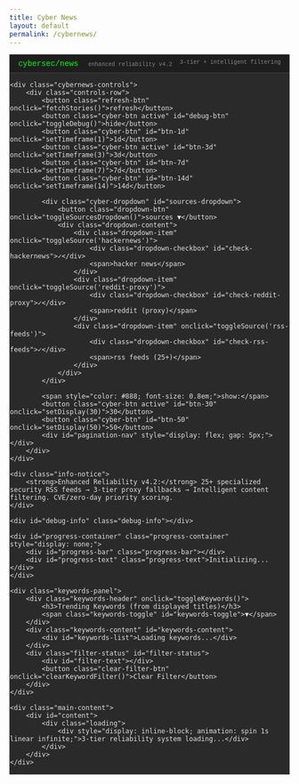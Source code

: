```yaml
---
title: Cyber News
layout: default
permalink: /cybernews/
---
```


<style>
.cybernews-container {
    max-width: 1200px;
    margin: 0 auto;
    background: var(--bg-color-dark, #2a2a2a);
    border: 1px solid #444;
    overflow: hidden;
    font-family: 'Courier New', monospace;
    color: var(--txt-color-dark, #e0e0e0);
}

[data-theme="light"] .cybernews-container {
    background: #f8f8f8;
    color: #333;
    border: 1px solid #ddd;
}

.cybernews-header {
    background: #1e1e1e;
    color: #00ff00;
    padding: 8px 15px;
    border-bottom: 1px solid #444;
    font-size: 0.9em;
}

[data-theme="light"] .cybernews-header {
    background: #e0e0e0;
    color: #006600;
    border-bottom: 1px solid #ccc;
}

.cybernews-header h1 {
    font-size: 1.1em;
    margin-bottom: 2px;
    font-weight: normal;
    display: inline;
}

.cybernews-header .subtitle {
    font-size: 0.8em;
    color: #888;
    display: inline;
    margin-left: 10px;
}

.cybernews-header .api-status {
    float: right;
    color: #888;
    font-size: 0.8em;
}

.cybernews-controls {
    padding: 8px 15px;
    background: var(--bg-color-dark, #2a2a2a);
    border-bottom: 1px solid #444;
}

[data-theme="light"] .cybernews-controls {
    background: #f0f0f0;
    border-bottom: 1px solid #ccc;
}

.controls-row {
    display: flex;
    gap: 8px;
    align-items: center;
    justify-content: flex-start;
    flex-wrap: wrap;
    padding: 2px 0;
}

.cyber-btn {
    background: #333;
    color: #ccc;
    border: 1px solid #555;
    padding: 3px 8px;
    border-radius: 2px;
    cursor: pointer;
    font-family: 'Courier New', monospace;
    font-size: 0.8em;
    transition: all 0.2s ease;
    white-space: nowrap;
}

[data-theme="light"] .cyber-btn {
    background: #ddd;
    color: #333;
    border: 1px solid #bbb;
}

.cyber-btn:hover {
    background: #444;
    border-color: #666;
}

[data-theme="light"] .cyber-btn:hover {
    background: #ccc;
    border-color: #999;
}

.cyber-btn.active {
    background: #00ff00 !important;
    color: #000 !important;
    border-color: #00ff00 !important;
}

.refresh-btn {
    background: #333;
    color: #00ff00;
    border: 1px solid #555;
    padding: 3px 8px;
    border-radius: 2px;
    cursor: pointer;
    font-family: 'Courier New', monospace;
    font-size: 0.8em;
    transition: all 0.2s ease;
}

[data-theme="light"] .refresh-btn {
    background: #ddd;
    color: #006600;
    border: 1px solid #bbb;
}

.refresh-btn:hover {
    background: #00ff00;
    color: #000;
}

.cyber-dropdown {
    position: relative;
    display: inline-block;
}

.dropdown-btn {
    background: #333;
    color: #0099ff;
    border: 1px solid #555;
    padding: 3px 8px;
    border-radius: 2px;
    cursor: pointer;
    font-family: 'Courier New', monospace;
    font-size: 0.8em;
    transition: all 0.2s ease;
}

[data-theme="light"] .dropdown-btn {
    background: #ddd;
    color: #0066cc;
    border: 1px solid #bbb;
}

.dropdown-btn:hover {
    background: #444;
    border-color: #666;
}

[data-theme="light"] .dropdown-btn:hover {
    background: #ccc;
    border-color: #999;
}

.dropdown-content {
    display: none;
    position: absolute;
    top: 100%;
    left: 0;
    background: #333;
    min-width: 180px;
    border: 1px solid #555;
    border-radius: 2px;
    z-index: 1000;
    margin-top: 2px;
}

[data-theme="light"] .dropdown-content {
    background: #fff;
    border: 1px solid #ccc;
}

.cyber-dropdown.open .dropdown-content {
    display: block;
}

.dropdown-item {
    padding: 6px 10px;
    cursor: pointer;
    font-size: 0.8em;
    color: #ccc;
    transition: background 0.2s ease;
    display: flex;
    align-items: center;
    gap: 6px;
}

[data-theme="light"] .dropdown-item {
    color: #333;
}

.dropdown-item:hover {
    background: #444;
}

[data-theme="light"] .dropdown-item:hover {
    background: #f0f0f0;
}

.dropdown-checkbox {
    width: 12px;
    height: 12px;
    border: 1px solid #666;
    background: #222;
    display: flex;
    align-items: center;
    justify-content: center;
    font-size: 10px;
    color: #00ff00;
}

[data-theme="light"] .dropdown-checkbox {
    background: #fff;
    border: 1px solid #999;
    color: #006600;
}

.loading {
    text-align: center;
    padding: 40px;
    color: #00ff00;
    font-size: 1.2em;
}

[data-theme="light"] .loading {
    color: #006600;
}

.error {
    text-align: center;
    padding: 40px;
    color: #ff6666;
    background: #2a1a1a;
    margin: 20px;
    border: 1px solid #ff6666;
}

[data-theme="light"] .error {
    color: #cc0000;
    background: #ffe0e0;
    border: 1px solid #cc0000;
}

/* Keywords panel - now outside the grid */
.keywords-panel {
    background: #1e1e1e;
    border: 1px solid #444;
    border-radius: 4px;
    margin: 15px;
}

[data-theme="light"] .keywords-panel {
    background: #f0f0f0;
    border: 1px solid #ccc;
}

.keywords-header {
    padding: 8px 12px;
    border-bottom: 1px solid #444;
    cursor: pointer;
    user-select: none;
    display: flex;
    justify-content: space-between;
    align-items: center;
    background: #2a2a2a;
}

[data-theme="light"] .keywords-header {
    background: #e8e8e8;
    border-bottom: 1px solid #ccc;
}

.keywords-header h3 {
    margin: 0;
    font-size: 0.9em;
    color: #00ff00;
}

[data-theme="light"] .keywords-header h3 {
    color: #006600;
}

.keywords-toggle {
    font-size: 0.8em;
    color: #888;
    transition: transform 0.2s ease;
}

.keywords-toggle.collapsed {
    transform: rotate(-90deg);
}

.keywords-content {
    padding: 10px 12px;
    font-size: 0.8em;
    line-height: 1.4;
    max-height: 200px;
    overflow-y: auto;
}

.keywords-content.collapsed {
    display: none;
}

.keyword-item {
    display: inline-block;
    margin: 2px 4px 2px 0;
    padding: 2px 6px;
    background: #333;
    border: 1px solid #555;
    border-radius: 3px;
    cursor: pointer;
    transition: all 0.2s ease;
    white-space: nowrap;
    font-size: 0.75em;
}

[data-theme="light"] .keyword-item {
    background: #e0e0e0;
    border: 1px solid #bbb;
    color: #333;
}

.keyword-item:hover {
    background: #444;
    border-color: #00ff00;
}

[data-theme="light"] .keyword-item:hover {
    background: #d0d0d0;
    border-color: #006600;
}

.keyword-item.active {
    background: #00ff00;
    color: #000;
    border-color: #00ff00;
}

.keyword-count {
    color: #888;
    font-weight: bold;
}

.filter-status {
    padding: 5px 12px;
    border-top: 1px solid #444;
    background: #1a1a1a;
    font-size: 0.7em;
    color: #00ff00;
    display: none;
}

[data-theme="light"] .filter-status {
    background: #f8f8f8;
    border-top: 1px solid #ccc;
    color: #006600;
}

.filter-status.active {
    display: block;
}

.clear-filter-btn {
    background: #ff4444;
    color: #fff;
    border: 1px solid #ff6666;
    padding: 2px 8px;
    border-radius: 3px;
    cursor: pointer;
    font-family: 'Courier New', monospace;
    font-size: 0.7em;
    transition: all 0.2s ease;
    margin-top: 5px;
}

.clear-filter-btn:hover {
    background: #ff6666;
}

.debug-info {
    background: #1a1a2e;
    border: 1px solid #333;
    padding: 8px;
    margin: 15px;
    font-family: monospace;
    font-size: 0.75em;
    color: #ccc;
    max-height: 180px;
    overflow-y: auto;
    line-height: 1.2;
    display: block;
}

[data-theme="light"] .debug-info {
    background: #f8f8f8;
    border: 1px solid #ddd;
    color: #333;
}

.progress-container {
    margin: 15px;
    background: #333;
    border: 1px solid #555;
    height: 20px;
    border-radius: 4px;
    overflow: hidden;
    position: relative;
}

[data-theme="light"] .progress-container {
    background: #e0e0e0;
    border: 1px solid #ccc;
}

.progress-bar {
    height: 100%;
    background: linear-gradient(90deg, #00ff00, #00cc00);
    width: 0%;
    transition: width 0.3s ease;
    border-radius: 3px;
}

[data-theme="light"] .progress-bar {
    background: linear-gradient(90deg, #006600, #004400);
}

.progress-text {
    position: absolute;
    top: 50%;
    left: 50%;
    transform: translate(-50%, -50%);
    font-size: 0.75em;
    color: #fff;
    font-family: 'Courier New', monospace;
    font-weight: bold;
    text-shadow: 1px 1px 1px rgba(0,0,0,0.8);
    white-space: nowrap;
}

.info-notice {
    background: #1a2a1a;
    border: 1px solid #555;
    padding: 8px 15px;
    margin: 8px 15px;
    font-size: 0.8em;
    color: #ccc;
    border-left: 3px solid #00ff00;
}

[data-theme="light"] .info-notice {
    background: #f0f8f0;
    border: 1px solid #ddd;
    color: #333;
    border-left: 3px solid #006600;
}

.main-content {
    margin: 0 15px;
}

.stories {
    padding: 0 0 15px 0;
}

.story {
    background: var(--bg-color-dark, #2a2a2a);
    margin: 8px 0;
    padding: 12px;
    border: 1px solid #444;
    transition: all 0.2s ease;
    border-left: 2px solid #666;
}

[data-theme="light"] .story {
    background: #fff;
    border: 1px solid #ddd;
    border-left: 2px solid #999;
}

.story:hover {
    border-left-color: #00ff00;
    background: #2e2e2e;
}

[data-theme="light"] .story:hover {
    border-left-color: #006600;
    background: #f8f8f8;
}

.story.reddit {
    border-left-color: #ff4500;
}

.story.rss-feed {
    border-left-color: #9966cc;
}

.story.hn {
    border-left-color: #ff6600;
}

.story.priority {
    border-left-color: #ff0066;
    background: #2a2a3a;
}

[data-theme="light"] .story.priority {
    background: #fff0f8;
}

.story-title {
    font-size: 1em;
    font-weight: normal;
    color: var(--txt-color-dark, #e0e0e0);
    margin-bottom: 8px;
    line-height: 1.3;
    cursor: pointer;
    transition: color 0.3s ease;
}

[data-theme="light"] .story-title {
    color: #333;
}

.story-title:hover {
    color: #00ff00;
}

[data-theme="light"] .story-title:hover {
    color: #006600;
}

.story-meta {
    display: flex;
    gap: 15px;
    margin-bottom: 8px;
    font-size: 0.8em;
    color: #888;
    flex-wrap: wrap;
}

.meta-item {
    display: flex;
    align-items: center;
    gap: 3px;
}

.meta-item.clickable {
    cursor: pointer;
    transition: color 0.2s ease;
}

.meta-item.clickable:hover {
    color: #00ff00;
}

[data-theme="light"] .meta-item.clickable:hover {
    color: #006600;
}

.source-indicator {
    font-size: 0.7em;
    margin-left: 5px;
    padding: 1px 4px;
    border-radius: 2px;
}

.source-hn {
    background: #ff6600;
    color: #000;
}

.source-reddit {
    background: #ff4500;
    color: #fff;
}

.source-rss {
    background: #9966cc;
    color: #fff;
}

.priority-indicator {
    background: #ff0066;
    color: #fff;
    font-size: 0.6em;
    padding: 1px 3px;
    border-radius: 2px;
    margin-left: 5px;
}

@media (max-width: 768px) {
    .controls-row {
        justify-content: center;
        gap: 5px;
        flex-direction: column;
        align-items: stretch;
    }
    
    .controls-row > * {
        margin: 2px 0;
    }
    
    .controls-row > span {
        text-align: center;
        margin: 5px 0;
    }
    
    .story-meta {
        gap: 8px;
    }
}

@keyframes spin {
    0% { opacity: 0.3; }
    50% { opacity: 1; }
    100% { opacity: 0.3; }
}
</style>

<div class="cybernews-container">
    <div class="cybernews-header">
        <h1>cybersec/news</h1>
        <span class="subtitle">enhanced reliability v4.2</span>
        <span class="api-status">3-tier + intelligent filtering</span>
    </div>

    <div class="cybernews-controls">
        <div class="controls-row">
            <button class="refresh-btn" onclick="fetchStories()">refresh</button>
            <button class="cyber-btn active" id="debug-btn" onclick="toggleDebug()">hide</button>
            <button class="cyber-btn" id="btn-1d" onclick="setTimeframe(1)">1d</button>
            <button class="cyber-btn active" id="btn-3d" onclick="setTimeframe(3)">3d</button>
            <button class="cyber-btn" id="btn-7d" onclick="setTimeframe(7)">7d</button>
            <button class="cyber-btn" id="btn-14d" onclick="setTimeframe(14)">14d</button>
            
            <div class="cyber-dropdown" id="sources-dropdown">
                <button class="dropdown-btn" onclick="toggleSourcesDropdown()">sources ▼</button>
                <div class="dropdown-content">
                    <div class="dropdown-item" onclick="toggleSource('hackernews')">
                        <div class="dropdown-checkbox" id="check-hackernews">✓</div>
                        <span>hacker news</span>
                    </div>
                    <div class="dropdown-item" onclick="toggleSource('reddit-proxy')">
                        <div class="dropdown-checkbox" id="check-reddit-proxy">✓</div>
                        <span>reddit (proxy)</span>
                    </div>
                    <div class="dropdown-item" onclick="toggleSource('rss-feeds')">
                        <div class="dropdown-checkbox" id="check-rss-feeds">✓</div>
                        <span>rss feeds (25+)</span>
                    </div>
                </div>
            </div>
            
            <span style="color: #888; font-size: 0.8em;">show:</span>
            <button class="cyber-btn active" id="btn-30" onclick="setDisplay(30)">30</button>
            <button class="cyber-btn" id="btn-50" onclick="setDisplay(50)">50</button>
            <div id="pagination-nav" style="display: flex; gap: 5px;"></div>
        </div>
    </div>

    <div class="info-notice">
        <strong>Enhanced Reliability v4.2:</strong> 25+ specialized security RSS feeds → 3-tier proxy fallbacks → Intelligent content filtering. CVE/zero-day priority scoring.
    </div>

    <div id="debug-info" class="debug-info"></div>
    
    <div id="progress-container" class="progress-container" style="display: none;">
        <div id="progress-bar" class="progress-bar"></div>
        <div id="progress-text" class="progress-text">Initializing...</div>
    </div>

    <div class="keywords-panel">
        <div class="keywords-header" onclick="toggleKeywords()">
            <h3>Trending Keywords (from displayed titles)</h3>
            <span class="keywords-toggle" id="keywords-toggle">▼</span>
        </div>
        <div class="keywords-content" id="keywords-content">
            <div id="keywords-list">Loading keywords...</div>
        </div>
        <div class="filter-status" id="filter-status">
            <div id="filter-text"></div>
            <button class="clear-filter-btn" onclick="clearKeywordFilter()">Clear Filter</button>
        </div>
    </div>

    <div class="main-content">
        <div id="content">
            <div class="loading">
                <div style="display: inline-block; animation: spin 1s linear infinite;">3-tier reliability system loading...</div>
            </div>
        </div>
    </div>
</div>

<!-- RSS Parser Library -->
<script src="https://unpkg.com/rss-parser@3.13.0/dist/rss-parser.min.js"></script>

<script>
    // Global state
    let currentTimeframe = 3;
    let debugMode = true;
    let displayPerPage = 30;
    let currentPage = 1;
    let allStories = [];
    let filteredStories = [];
    let debugOutput = '';
    let keywordsExpanded = true;
    let activeKeywordFilter = null;
    let extractedKeywords = {};
    
    // Progress tracking
    let totalOperations = 0;
    let completedOperations = 0;
    
    const sources = {
        hackernews: true,
        'reddit-proxy': true,
        'rss-feeds': true
    };

    // Tier 1: Specialized RSS feeds
    const rssFeeds = {
        bleeping: 'https://www.bleepingcomputer.com/feed/',
        thehackernews: 'https://thehackernews.com/feeds/posts/default',
        darkreading: 'https://www.darkreading.com/rss.xml',
        infosecmag: 'https://www.infosecurity-magazine.com/rss/news/',
        exploitdb: 'https://www.exploit-db.com/rss.xml',
        apisecurity: 'https://apisecurity.io/feed/index.xml',
        f5labs: 'https://www.f5.com/labs/rss-feeds/all.xml',
        cisa: 'https://www.cisa.gov/cybersecurity-advisories/all.xml',
        krebs: 'https://krebsonsecurity.com/feed/',
        securityweek: 'https://www.securityweek.com/feed/',
        cybersecuritynews: 'https://cybersecuritynews.com/feed/',
        securityaffairs: 'https://securityaffairs.co/wordpress/feed',
        hackread: 'https://www.hackread.com/feed/',
        crowdstrike: 'https://www.crowdstrike.com/blog/feed/',
        checkpoint: 'https://blog.checkpoint.com/feed/',
        paloalto: 'https://unit42.paloaltonetworks.com/feed/',
        microsoft_security: 'https://www.microsoft.com/security/blog/feed/',
        google_security: 'https://security.googleblog.com/feeds/posts/default',
        fireeye: 'https://www.mandiant.com/resources/blog/rss.xml',
        securelist: 'https://securelist.com/feed/',
        recorded_future: 'https://www.recordedfuture.com/feed',
        badcyber: 'https://badcyber.com/feed/',
        schneier: 'https://www.schneier.com/blog/atom.xml',
        malwaretech: 'https://www.malwaretech.com/feed',
        cyberscoop: 'https://www.cyberscoop.com/feed/'
    };

    const corsProxies = [
        'https://corsproxy.io/?',
        'https://api.allorigins.win/get?url=',
        'https://thingproxy.freeboard.io/fetch/',
        'https://api.codetabs.com/v1/proxy?quest='
    ];
    
    function log(message) {
        console.log(message);
        const timestamp = new Date().toLocaleTimeString();
        debugOutput += `<div>[${timestamp}] ${message}</div>`;
        const debugDiv = document.getElementById('debug-info');
        if (debugDiv && debugMode) {
            debugDiv.innerHTML = debugOutput;
            debugDiv.scrollTop = debugDiv.scrollHeight;
        }
        updateProgress();
    }
    
    // FIXED: New function that extracts keywords only from the final displayed story titles
    function extractKeywordsFromFinalResults(stories) {
        const keywordCounts = {};
        const stopWords = new Set([
            'the', 'and', 'or', 'but', 'in', 'on', 'at', 'to', 'for', 'of', 'with', 'by', 
            'from', 'up', 'about', 'into', 'through', 'during', 'before', 'after', 'above', 
            'below', 'between', 'among', 'against', 'within', 'without', 'throughout', 'upon',
            'a', 'an', 'is', 'are', 'was', 'were', 'be', 'been', 'being', 'have', 'has', 'had',
            'do', 'does', 'did', 'will', 'would', 'could', 'should', 'may', 'might', 'must',
            'can', 'this', 'that', 'these', 'those', 'i', 'you', 'he', 'she', 'it', 'we', 'they',
            'new', 'now', 'more', 'also', 'just', 'how', 'what', 'when', 'where', 'why', 'who'
        ]);
        
        // Only analyze titles from the final displayed stories
        stories.forEach(story => {
            const titleText = story.title?.toLowerCase() || '';
            
            // Extract CVE patterns from titles only
            const cveMatches = titleText.match(/cve-\d{4}-\d+/g);
            if (cveMatches) {
                cveMatches.forEach(cve => {
                    const normalizedCVE = cve.toUpperCase();
                    keywordCounts[normalizedCVE] = (keywordCounts[normalizedCVE] || 0) + 1;
                });
            }
            
            // Extract security-relevant terms from titles only
            const words = titleText.match(/\b[a-zA-Z]+\b/g) || [];
            words.forEach(word => {
                const cleanWord = word.toLowerCase().trim();
                if (stopWords.has(cleanWord) || cleanWord.length < 3) return;
                
                // Focus on security terms and company names
                const securityTerms = [
                    'whatsapp', 'telegram', 'microsoft', 'google', 'apple', 'meta', 'facebook',
                    'security', 'vulnerability', 'exploit', 'malware', 'ransomware', 'phishing', 'breach',
                    'attack', 'hack', 'cyber', 'threat', 'patch', 'critical', 'zero-day', 'apt',
                    'cisa', 'china', 'russia', 'iran', 'android', 'ios', 'windows', 'linux',
                    'bitcoin', 'cryptocurrency', 'api', 'database', 'cloud', 'aws', 'azure',
                    'chrome', 'firefox', 'safari', 'edge', 'github', 'docker', 'kubernetes',
                    'nvidia', 'intel', 'amd', 'cisco', 'zoom', 'slack', 'teams', 'discord'
                ];
                
                if (securityTerms.includes(cleanWord)) {
                    keywordCounts[cleanWord] = (keywordCounts[cleanWord] || 0) + 1;
                }
            });
        });
        
        // Filter and sort keywords - only show keywords that appear at least once
        return Object.entries(keywordCounts)
            .filter(([word, count]) => count >= 1)
            .sort((a, b) => b[1] - a[1])
            .slice(0, 20)
            .reduce((obj, [word, count]) => {
                obj[word] = count;
                return obj;
            }, {});
    }
    
    // FIXED: Simplified function that only regenerates keywords when filtering
    function updateKeywordsFromVisibleStories() {
        // For filtering, re-extract from the stories being shown
        const storiesToAnalyze = activeKeywordFilter ? filteredStories : allStories;
        
        if (storiesToAnalyze.length === 0) {
            // Don't clear keywords if we have no stories to show
            updateKeywordsDisplay();
            return;
        }
        
        // Only regenerate keywords if we're filtering, otherwise keep the original keywords from the 150 stories
        if (activeKeywordFilter) {
            extractedKeywords = extractKeywordsFromFinalResults(storiesToAnalyze);
            log(`Keywords updated for filtered view: ${storiesToAnalyze.length} stories`);
        }
        
        updateKeywordsDisplay();
    }
    
    function updateKeywordsDisplay() {
        const keywordsList = document.getElementById('keywords-list');
        if (!keywordsList) return;
        
        if (Object.keys(extractedKeywords).length === 0) {
            keywordsList.innerHTML = '<span style="color: #888;">No keywords found</span>';
            return;
        }
        
        const keywordItems = Object.entries(extractedKeywords).map(([keyword, count]) => {
            const isActive = activeKeywordFilter === keyword;
            const activeClass = isActive ? ' active' : '';
            return `<span class="keyword-item${activeClass}" onclick="filterByKeyword('${keyword}')">${keyword} <span class="keyword-count">(${count})</span></span>`;
        }).join('');
        
        keywordsList.innerHTML = keywordItems;
        log(`Keywords panel updated with ${Object.keys(extractedKeywords).length} trending terms from displayed titles`);
    }
    
    function toggleKeywords() {
        keywordsExpanded = !keywordsExpanded;
        const content = document.getElementById('keywords-content');
        const toggle = document.getElementById('keywords-toggle');
        
        if (keywordsExpanded) {
            content.classList.remove('collapsed');
            toggle.classList.remove('collapsed');
            toggle.textContent = '▼';
        } else {
            content.classList.add('collapsed');
            toggle.classList.add('collapsed');
            toggle.textContent = '▶';
        }
    }
    
    function filterByKeyword(keyword) {
        if (activeKeywordFilter === keyword) {
            clearKeywordFilter();
            return;
        }
        
        activeKeywordFilter = keyword;
        // Filter based on title only, not description
        filteredStories = allStories.filter(story => {
            const titleText = story.title?.toLowerCase() || '';
            return titleText.includes(keyword.toLowerCase());
        });
        
        currentPage = 1;
        updateKeywordsFromVisibleStories();
        displayStories();
        
        // Show filter status
        const filterStatus = document.getElementById('filter-status');
        const filterText = document.getElementById('filter-text');
        filterStatus.classList.add('active');
        filterText.textContent = `Filtering by "${keyword}" in titles - ${filteredStories.length} stories`;
        
        log(`Applied title filter: "${keyword}" - ${filteredStories.length} matching stories`);
    }
    
    function clearKeywordFilter() {
        activeKeywordFilter = null;
        filteredStories = [];
        currentPage = 1;
        
        // Reset keywords back to the original 150-story keywords
        extractedKeywords = extractKeywordsFromFinalResults(allStories);
        updateKeywordsDisplay();
        displayStories();
        
        const filterStatus = document.getElementById('filter-status');
        filterStatus.classList.remove('active');
        
        log('Cleared keyword filter - restored original keywords from 150 stories');
    }
    
    function updateProgress(customText = null) {
        const progressContainer = document.getElementById('progress-container');
        const progressBar = document.getElementById('progress-bar');
        const progressText = document.getElementById('progress-text');
        
        if (!progressContainer || !progressBar || !progressText) return;
        
        if (totalOperations === 0) {
            progressContainer.style.display = 'none';
            return;
        }
        
        const percentage = Math.min(100, (completedOperations / totalOperations) * 100);
        progressBar.style.width = percentage + '%';
        
        if (customText) {
            progressText.textContent = customText;
        } else if (percentage === 100) {
            progressText.textContent = 'Complete!';
        } else {
            progressText.textContent = `${Math.round(percentage)}% - ${completedOperations}/${totalOperations} operations`;
        }
        
        if (totalOperations > 0 && progressContainer.style.display === 'none') {
            progressContainer.style.display = 'block';
        }
        
        if (percentage >= 100) {
            setTimeout(() => {
                if (progressContainer) {
                    progressContainer.style.display = 'none';
                }
            }, 1500);
        }
    }
    
    function initializeProgress(total, text = 'Starting...') {
        totalOperations = total;
        completedOperations = 0;
        updateProgress(text);
    }
    
    function incrementProgress(text = null) {
        completedOperations++;
        updateProgress(text);
    }
    
    function resetProgress() {
        totalOperations = 0;
        completedOperations = 0;
        const progressContainer = document.getElementById('progress-container');
        if (progressContainer) {
            progressContainer.style.display = 'none';
        }
    }
    
    async function fetchWithTimeout(fetchFunction, timeoutMs = 15000) {
        return Promise.race([
            fetchFunction(),
            new Promise((_, reject) => 
                setTimeout(() => reject(new Error('Request timeout')), timeoutMs)
            )
        ]).catch(error => {
            log(`Error: ${error.message}`);
            return [];
        });
    }
    
    function updateButtons() {
        document.querySelectorAll('.cyber-btn').forEach(btn => btn.classList.remove('active'));
        
        const timeframeBtnId = currentTimeframe === 1 ? 'btn-1d' :
                             currentTimeframe === 3 ? 'btn-3d' :
                             currentTimeframe === 7 ? 'btn-7d' :
                             currentTimeframe === 14 ? 'btn-14d' : 'btn-3d';
        document.getElementById(timeframeBtnId).classList.add('active');
        
        document.getElementById(`btn-${displayPerPage}`).classList.add('active');
        
        const debugBtn = document.getElementById('debug-btn');
        debugBtn.textContent = debugMode ? 'hide' : 'debug';
        if (debugMode) debugBtn.classList.add('active');
        
        Object.keys(sources).forEach(source => {
            const cb = document.getElementById(`check-${source}`);
            if (cb) cb.textContent = sources[source] ? '✓' : '';
        });
        
        const debugDiv = document.getElementById('debug-info');
        if (debugDiv) {
            debugDiv.style.display = debugMode ? 'block' : 'none';
            if (debugMode) debugDiv.innerHTML = debugOutput;
        }
    }

    async function fetchRSSWithEnhancedFallback(feedUrl, sourceName) {
        const parser = new RSSParser({
            headers: {
                'User-Agent': 'Mozilla/5.0 (compatible; RSS Reader)',
            }
        });
        
        for (let i = 0; i < corsProxies.length; i++) {
            const proxy = corsProxies[i];
            try {
                log(`${sourceName}: trying proxy ${i + 1}/${corsProxies.length}`);
                
                let proxyUrl;
                if (proxy.includes('allorigins')) {
                    proxyUrl = proxy + encodeURIComponent(feedUrl);
                } else if (proxy.includes('corsproxy.io')) {
                    proxyUrl = proxy + encodeURIComponent(feedUrl);  
                } else {
                    proxyUrl = proxy + feedUrl;
                }
                
                let feedData;
                if (proxy.includes('allorigins')) {
                    const response = await fetch(proxyUrl);
                    if (response.ok) {
                        const data = await response.json();
                        if (data.contents) {
                            feedData = await parser.parseString(data.contents);
                        }
                    }
                } else {
                    feedData = await parser.parseURL(proxyUrl);
                }
                
                if (feedData && feedData.items && feedData.items.length > 0) {
                    const stories = feedData.items.map((item, index) => ({
                        objectID: `rss_${sourceName}_${index}_${Date.now()}`,
                        title: item.title,
                        author: sourceName,
                        points: Math.floor(Math.random() * 50) + 25,
                        num_comments: 0,
                        created_at: item.pubDate || item.isoDate || new Date().toISOString(),
                        url: item.link,
                        description: item.contentSnippet || item.content || '',
                        source: 'rss',
                        rss_source: sourceName
                    })).filter(story => story.title && story.url);
                    
                    log(`${sourceName}: proxy ${i + 1} succeeded with ${stories.length} stories`);
                    return stories;
                }
                
            } catch (error) {
                log(`${sourceName}: proxy ${i + 1} failed - ${error.message}`);
            }
            
            await new Promise(r => setTimeout(r, 300));
        }
        
        log(`${sourceName}: all proxy methods failed`);
        return [];
    }

    async function fetchAllRSSFeeds() {
        if (!sources['rss-feeds']) return [];
        
        log('TIER 1: Fetching RSS feeds with enhanced proxy fallbacks');
        let allRSSStories = [];
        
        const feedEntries = Object.entries(rssFeeds);
        const batchSize = 4;
        
        for (let i = 0; i < feedEntries.length; i += batchSize) {
            const batch = feedEntries.slice(i, i + batchSize);
            log(`Processing batch ${Math.floor(i/batchSize) + 1}/${Math.ceil(feedEntries.length/batchSize)}`);
            
            const batchPromises = batch.map(([feedName, feedUrl]) => 
                fetchWithTimeout(() => fetchRSSWithEnhancedFallback(feedUrl, feedName), 20000)
            );
            
            const batchResults = await Promise.all(batchPromises);
            batchResults.forEach(stories => {
                allRSSStories = allRSSStories.concat(stories);
            });
            
            incrementProgress(`RSS batch ${Math.floor(i/batchSize) + 1} complete`);
            await new Promise(r => setTimeout(r, 800));
        }
        
        log(`TIER 1 complete: ${allRSSStories.length} stories from RSS feeds`);
        return allRSSStories;
    }

    async function fetchRedditViaProxy() {
        if (!sources['reddit-proxy']) return [];
        
        log('TIER 2: Fetching Reddit via proxy');
        const subreddits = ['cybersecurity', 'netsec'];
        let allStories = [];
        
        for (const sub of subreddits) {
            const workingProxies = ['https://corsproxy.io/?', 'https://api.allorigins.win/get?url='];
            
            for (const proxy of workingProxies) {
                try {
                    const url = `${proxy}${encodeURIComponent(`https://www.reddit.com/r/${sub}/hot.json?limit=25`)}`;
                    const response = await fetch(url);
                    
                    if (response.ok) {
                        let data;
                        if (proxy.includes('allorigins')) {
                            const json = await response.json();
                            data = JSON.parse(json.contents);
                        } else {
                            data = await response.json();
                        }
                        
                        const posts = data.data?.children || [];
                        const now = new Date();
                        const cutoff = new Date(now.getTime() - (currentTimeframe * 24 * 60 * 60 * 1000));
                        
                        const stories = posts.filter(post => {
                            const p = post.data;
                            const createdDate = new Date(p.created_utc * 1000);
                            return createdDate >= cutoff && 
                                   p.url && 
                                   !p.url.includes('reddit.com/r/') && 
                                   p.score >= 10;
                        }).map(post => {
                            const p = post.data;
                            return {
                                objectID: `reddit_${p.id}`,
                                title: p.title,
                                author: `u/${p.author}`,
                                points: p.score,
                                num_comments: p.num_comments,
                                created_at: new Date(p.created_utc * 1000).toISOString(),
                                url: p.url,
                                reddit_url: `https://reddit.com${p.permalink}`,
                                source: 'reddit',
                                subreddit: sub
                            };
                        });
                        
                        allStories = allStories.concat(stories);
                        log(`Reddit r/${sub}: ${stories.length} stories`);
                        break;
                    }
                } catch (error) {
                    log(`Reddit r/${sub} failed: ${error.message}`);
                }
            }
            
            incrementProgress(`Reddit r/${sub} complete`);
            await new Promise(r => setTimeout(r, 600));
        }
        
        log(`TIER 2 complete: ${allStories.length} stories from Reddit`);
        return allStories;
    }
    
    async function fetchHackerNewsSimple() {
        if (!sources.hackernews) return [];
        
        log('TIER 3: Fetching Hacker News');
        try {
            const now = new Date();
            const cutoff = new Date(now.getTime() - (currentTimeframe * 24 * 60 * 60 * 1000));
            const timestamp = Math.floor(cutoff.getTime() / 1000);
            
            const queries = ['security', 'vulnerability', 'WhatsApp', 'cybersecurity', 'breach', 'malware'];
            let stories = [];
            
            for (let i = 0; i < queries.length; i++) {
                const query = queries[i];
                try {
                    const url = `https://hn.algolia.com/api/v1/search?query=${encodeURIComponent(query)}&tags=story&hitsPerPage=15&numericFilters=created_at_i>${timestamp}`;
                    const response = await fetch(url);
                    
                    if (response.ok) {
                        const data = await response.json();
                        stories = stories.concat(data.hits.map(hit => ({ ...hit, source: 'hackernews' })));
                        log(`HN "${query}": ${data.hits.length} results`);
                    }
                } catch (e) {
                    log(`HN query "${query}" failed: ${e.message}`);
                }
                
                incrementProgress(`HN query "${query}" complete`);
                await new Promise(r => setTimeout(r, 400));
            }
            
            log(`TIER 3 complete: ${stories.length} stories from Hacker News`);
            return stories;
            
        } catch (error) {
            log(`HN error: ${error.message}`);
            return [];
        }
    }
    
    function isRelevantCybersecStory(story) {
        const title = story.title?.toLowerCase() || '';
        const description = story.description?.toLowerCase() || '';
        const text = title + ' ' + description;
        
        const priorityKeywords = [
            'cve-202', 'cve-201', 'zero-day', '0-day', 'vulnerability', 'exploit',
            'critical security', 'security patch', 'emergency update', 'zero click',
            'whatsapp', 'ransomware', 'malware', 'spyware', 'backdoor', 'rootkit',
            'trojan', 'botnet', 'apt ', 'advanced persistent', 'supply chain attack',
            'data breach', 'cisa alert', 'security incident', 'cyber attack',
            'threat actor', 'nation state', 'security advisory'
        ];
        
        if (priorityKeywords.some(word => text.includes(word))) {
            return true;
        }
        
        const strongExclude = [
            'sports', 'weather', 'cooking', 'travel', 'music', 'movie', 'entertainment',
            'fashion', 'celebrity', 'immigration', 'election', 'politics', 'climate',
            'economy', 'stock market', 'oil price', 'interest rate', 'unemployment'
        ];
        
        if (strongExclude.some(word => text.includes(word))) {
            return false;
        }
        
        if (story.source === 'rss') {
            const highTrustSources = [
                'bleeping', 'krebs', 'securityweek', 'cybersecuritynews',
                'infosecmag', 'darkreading', 'thehackernews', 'securityaffairs',
                'hackread', 'cisa', 'exploitdb', 'apisecurity', 'f5labs',
                'crowdstrike', 'checkpoint', 'paloalto', 'microsoft_security',
                'google_security', 'fireeye', 'securelist', 'recorded_future',
                'malwaretech', 'schneier', 'badcyber'
            ];
            
            if (highTrustSources.some(source => story.rss_source?.includes(source))) {
                return true;
            }
        }
        
        const include = [
            'cyber', 'security', 'hack', 'breach', 'threat', 'attack', 'phishing',
            'privacy', 'encryption', 'surveillance', 'incident', 'forensics',
            'pentest', 'firewall', 'antivirus', 'endpoint', 'siem', 'soc',
            'authentication', 'authorization', 'compliance', 'gdpr', 'hipaa'
        ];
        
        return include.some(word => text.includes(word));
    }
    
    async function fetchStories() {
        const contentDiv = document.getElementById('content');
        debugOutput = '';
        resetProgress();
        
        log('Enhanced Reliability v4.2 starting...');
        log(`3-Tier Stack: RSS Feeds → Reddit → HN`);
        log(`Config: ${currentTimeframe}d timeframe, ${displayPerPage} per page`);
        
        let totalOps = 0;
        if (sources['rss-feeds']) {
            totalOps += Math.ceil(Object.keys(rssFeeds).length / 4);
        }
        if (sources['reddit-proxy']) {
            totalOps += 2;
        }
        if (sources.hackernews) {
            totalOps += 6;
        }
        totalOps += 5; // Processing stages + keyword extraction
        
        initializeProgress(totalOps, 'Initializing 3-tier system...');
        
        contentDiv.innerHTML = '<div class="loading"><div style="animation: spin 1s linear infinite;">3-tier reliability system loading...</div></div>';
        
        try {
            let all = [];
            
            const rssStories = await fetchWithTimeout(fetchAllRSSFeeds, 60000);
            all = all.concat(rssStories);
            log(`TIER 1 summary: ${rssStories.length} stories`);
            
            const reddit = await fetchWithTimeout(fetchRedditViaProxy, 20000);
            all = all.concat(reddit);
            log(`TIER 2 summary: ${reddit.length} stories`);
            
            const hn = await fetchWithTimeout(fetchHackerNewsSimple, 15000);
            all = all.concat(hn);
            log(`TIER 3 summary: ${hn.length} stories`);
            
            log(`=== TOTAL COLLECTED: ${all.length} stories ===`);
            incrementProgress('Processing: Time filtering...');
            
            const now = new Date();
            const cutoff = new Date(now.getTime() - (currentTimeframe * 24 * 60 * 60 * 1000));
            
            const timeFiltered = all.filter(story => {
                if (!story.created_at) return true;
                const storyDate = new Date(story.created_at);
                return storyDate >= cutoff || isNaN(storyDate.getTime());
            });
            
            log(`After time filtering: ${timeFiltered.length} stories`);
            incrementProgress('Processing: Deduplication...');
            
            const unique = [];
            const seen = new Set();
            timeFiltered.forEach(story => {
                const titleKey = story.title?.toLowerCase().replace(/[^\w\s]/g, '').substring(0, 70);
                const urlKey = story.url?.replace(/^https?:\/\/(www\.)?/, '').toLowerCase();
                const key = `${titleKey}|${urlKey}`;
                
                if (key && !seen.has(key) && story.title && story.url) {
                    seen.add(key);
                    unique.push(story);
                }
            });
            
            log(`After deduplication: ${unique.length} stories`);
            incrementProgress('Processing: Content filtering...');
            
            const filtered = unique.filter(isRelevantCybersecStory);
            log(`After cybersecurity filtering: ${filtered.length} stories`);
            
            incrementProgress('Processing: Ranking & scoring...');
            
            allStories = filtered
                .map(story => {
                    let sourceMultiplier = 1;
                    let contentBonus = 0;
                    
                    if (story.source === 'rss') sourceMultiplier = 1.8;
                    else if (story.source === 'hackernews') sourceMultiplier = 1.3;
                    else if (story.source === 'reddit') sourceMultiplier = 1.1;
                    
                    const title = story.title?.toLowerCase() || '';
                    const desc = story.description?.toLowerCase() || '';
                    const text = title + ' ' + desc;
                    
                    if (text.includes('cve-202') || text.includes('zero-day') || text.includes('0-day')) {
                        contentBonus += 50;
                    }
                    if (text.includes('critical') && text.includes('vulnerability')) {
                        contentBonus += 30;
                    }
                    if (text.includes('whatsapp') || text.includes('telegram') || text.includes('signal')) {
                        contentBonus += 25;
                    }
                    if (text.includes('ransomware') || text.includes('apt ') || text.includes('nation state')) {
                        contentBonus += 20;
                    }
                    if (text.includes('data breach') || text.includes('security incident')) {
                        contentBonus += 15;
                    }
                    
                    const recencyScore = (new Date(story.created_at).getTime() / 1000000);
                    const totalScore = ((story.points || 0) * sourceMultiplier) + contentBonus + recencyScore;
                    
                    return { ...story, totalScore, contentBonus, sourceMultiplier };
                })
                .sort((a, b) => b.totalScore - a.totalScore)
                .slice(0, 150);
            
            log(`=== FINAL RANKED SET: ${allStories.length} stories ===`);
            
            // Clear any previous filter state
            activeKeywordFilter = null;
            filteredStories = [];
            
            // FIXED: NOW extract keywords from the final 150 displayed stories ONLY
            incrementProgress('Processing: Extracting trending keywords from final results...');
            extractedKeywords = extractKeywordsFromFinalResults(allStories);
            
            log(`=== EXTRACTED ${Object.keys(extractedKeywords).length} TRENDING KEYWORDS FROM ${allStories.length} FINAL STORIES ===`);
            
            if (debugMode && allStories.length > 0) {
                log("=== TOP 15 STORIES ===");
                allStories.slice(0, 15).forEach((story, i) => {
                    const sourceDisplay = story.source === 'rss' ? `RSS-${story.rss_source}` : story.source;
                    const bonusInfo = story.contentBonus > 0 ? ` +${story.contentBonus}bonus` : '';
                    log(`${i + 1}. [${sourceDisplay}] "${story.title.substring(0, 80)}..." (${story.points}pts, x${story.sourceMultiplier?.toFixed(1)}${bonusInfo})`);
                });
                
                const priorityStories = allStories.filter(story => {
                    const text = (story.title + ' ' + story.description).toLowerCase();
                    return text.includes('cve-202') || text.includes('zero-day') || 
                           text.includes('whatsapp') || text.includes('critical') ||
                           text.includes('ransomware') || text.includes('breach');
                });
                
                if (priorityStories.length > 0) {
                    log(`🎯 FOUND ${priorityStories.length} HIGH-PRIORITY SECURITY STORIES!`);
                    priorityStories.slice(0, 10).forEach((story, i) => {
                        const source = story.source === 'rss' ? story.rss_source : story.source;
                        log(`  ${i + 1}. [${source}] "${story.title.substring(0, 85)}"`);
                    });
                } else {
                    log("ℹ️ No high-priority CVE/zero-day/breach stories found in this fetch");
                }
            }
            
            updateProgress('Complete! Displaying results...');
            displayStories();
            
        } catch (error) {
            log(`Fatal error: ${error.message}`);
            resetProgress();
            displayError();
        }
    }
    
    function displayStories() {
        const contentDiv = document.getElementById('content');
        const storiesToShow = activeKeywordFilter ? filteredStories : allStories;
        
        if (storiesToShow.length === 0) {
            contentDiv.innerHTML = '<div class="error"><h3>No cybersecurity stories found</h3><p>Try refresh or different timeframe. Check debug for details.</p></div>';
            return;
        }
        
        const totalPages = Math.ceil(storiesToShow.length / displayPerPage);
        const start = (currentPage - 1) * displayPerPage;
        const currentStories = storiesToShow.slice(start, start + displayPerPage);
        
        let paginationHTML = '';
        if (totalPages > 1) {
            paginationHTML = `<span style="color: #888; font-size: 0.8em;">${currentPage}/${totalPages}</span>`;
            if (currentPage > 1) paginationHTML += `<button class="cyber-btn" onclick="changePage(${currentPage - 1})" style="padding: 2px 6px; font-size: 0.8em;"><</button>`;
            if (currentPage < totalPages) paginationHTML += `<button class="cyber-btn" onclick="changePage(${currentPage + 1})" style="padding: 2px 6px; font-size: 0.8em;">></button>`;
        }
        document.getElementById('pagination-nav').innerHTML = paginationHTML;
        
        const storiesHTML = currentStories.map((story, i) => {
            const num = start + i + 1;
            const date = new Date(story.created_at).toLocaleDateString();
            const domain = story.url ? new URL(story.url).hostname : 'unknown';
            
            let sourceLabel, sourceCss;
            if (story.source === 'reddit') {
                sourceLabel = 'r';
                sourceCss = 'reddit';
            } else if (story.source === 'hackernews') {
                sourceLabel = 'hn';
                sourceCss = 'hn';
            } else if (story.source === 'rss') {
                sourceLabel = story.rss_source?.substring(0, 8) || 'rss';
                sourceCss = 'rss';
            } else {
                sourceLabel = 'feed';
                sourceCss = 'rss';
            }
            
            const isPriority = story.contentBonus >= 20;
            const priorityClass = isPriority ? ' priority' : '';
            const priorityIndicator = isPriority ? '<span class="priority-indicator">HIGH</span>' : '';
            
            const commentsUrl = story.reddit_url || 
                              (story.source === 'hackernews' ? `https://news.ycombinator.com/item?id=${story.objectID}` : story.url);
            
            return `
                <div class="story ${sourceCss}${priorityClass}">
                    <div style="font-size: 0.8em; color: #666; margin-bottom: 5px;">
                        ${num}. <span class="source-indicator source-${sourceCss}">${sourceLabel}</span>${priorityIndicator}
                    </div>
                    <div class="story-title" onclick="window.open('${story.url}', '_blank')">
                        ${story.title}
                    </div>
                    <div class="story-meta">
                        <div class="meta-item"><span>${story.author}</span></div>
                        <div class="meta-item"><span>${story.points}pts</span></div>
                        ${story.contentBonus > 0 ? `<div class="meta-item"><span style="color: #00ff00;">+${story.contentBonus}</span></div>` : ''}
                        ${story.num_comments > 0 ? `<div class="meta-item clickable" onclick="window.open('${commentsUrl}', '_blank')"><span>${story.num_comments} comments</span></div>` : ''}
                        <div class="meta-item"><span>${date}</span></div>
                        <div class="meta-item"><span style="color: #666;">${domain}</span></div>
                    </div>
                </div>
            `;
        }).join('');
        
        contentDiv.innerHTML = `<div class="stories">${storiesHTML}</div>`;
        
        // Update keywords display after stories are shown
        updateKeywordsFromVisibleStories();
    }
    
    function displayError() {
        document.getElementById('content').innerHTML = '<div class="error"><h3>Error loading stories</h3><p>Check debug info and try refresh.</p><button onclick="fetchStories()" class="cyber-btn">retry</button></div>';
    }
    
    function changePage(page) {
        currentPage = page;
        displayStories();
    }
    
    function setTimeframe(days) {
        currentTimeframe = days;
        currentPage = 1;
        activeKeywordFilter = null;
        filteredStories = [];
        updateButtons();
        fetchStories();
    }
    
    function setDisplay(count) {
        displayPerPage = count;
        currentPage = 1;
        updateButtons();
        displayStories();
    }
    
    function toggleDebug() {
        debugMode = !debugMode;
        updateButtons();
    }
    
    function toggleSourcesDropdown() {
        document.getElementById('sources-dropdown').classList.toggle('open');
    }
    
    function toggleSource(source) {
        sources[source] = !sources[source];
        currentPage = 1;
        activeKeywordFilter = null;
        filteredStories = [];
        updateButtons();
        fetchStories();
    }
    
    document.addEventListener('click', (e) => {
        if (!e.target.closest('.cyber-dropdown')) {
            document.querySelectorAll('.cyber-dropdown').forEach(d => d.classList.remove('open'));
        }
    });
    
    window.addEventListener('load', () => {
        log('Enhanced Reliability v4.2 loaded');
        log('3-Tier Stack: RSS Feeds → Reddit → HN');
        updateButtons();
        
        setTimeout(() => {
            fetchStories();
        }, 1000);
    });
</script>
